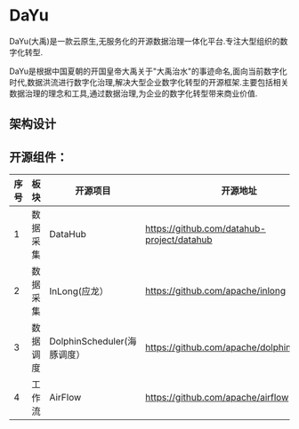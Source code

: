 # DaYu
DaYu(大禹)是一款云原生,无服务化的开源数据治理一体化平台.专注大型组织的数字化转型.

DaYu是根据中国夏朝的开国皇帝大禹关于"大禹治水"的事迹命名,面向当前数字化时代,数据洪流进行数字化治理,解决大型企业数字化转型的开源框架.主要包括相关数据治理的理念和工具,通过数据治理,为企业的数字化转型带来商业价值.




架构设计
---




开源组件：
---

| 序号 | 板块 | 开源项目 | 开源地址 | 简介 | 
|-------|-------|-------|-------|-------|
| 1 | 数据采集 | DataHub |https://github.com/datahub-project/datahub |Linkin开源 |
| 2 | 数据采集 | InLong(应龙） |https://github.com/apache/inlong | 腾讯开源，贡献apache|
| 3 | 数据调度 | DolphinScheduler(海豚调度） |https://github.com/apache/dolphinscheduler | ---|
| 4 | 工作流 | AirFlow |https://github.com/apache/airflow | ---|





